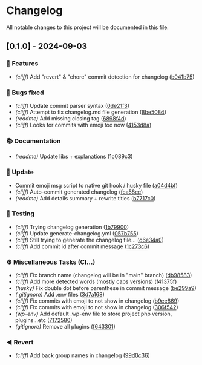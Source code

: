 # Changelog

All notable changes to this project will be documented in this file.

## [0.1.0] - 2024-09-03

### <!-- 0 -->🚀 Features

- *(cliff)* Add "revert" & "chore" commit detection for changelog ([b041b75](b041b75ee556bbb89d7f32b30568ffcafc9a2e8e))

### <!-- 1 -->🐛 Bugs fixed

- *(cliff)* Update commit parser syntax ([0de21f3](0de21f3e3a0b43f46cc90c9f1f45734136ea45e8))
- *(cliff)* Attempt to fix changelog.md file generation ([8be5084](8be5084af4301a887989a89ceedcd619a8829b4b))
- *(readme)* Add missing closing tag ([6898f4d](6898f4d9b9339276a38a0e63fd04d0559f2e910a))
- *(cliff)* Looks for commits with emoji too now ([4153d8a](4153d8acf4399b47f61354116cfa5964c1f0b991))

### <!-- 3 -->📚 Documentation

- *(readme)* Update libs + explanations ([1c089c3](1c089c3d5b5fcfae033a0e1837e0bc8e1e7a1e0d))

### <!-- 6 -->🔨 Update

- Commit emoji msg script to native git hook / husky file ([a04d4bf](a04d4bf97cd8bb3f2057bd9ea90d9e26cde07664))
- *(cliff)* Auto-commit generated changelog ([fca58cc](fca58cc7e1ff7f4a07a8e1c40cbda1faae7b200c))
- *(readme)* Add details summary + rewrite titles ([b7717c0](b7717c0612373641d64a8060da745e184947a28f))

### <!-- 7 -->🧪 Testing

- *(cliff)* Trying changelog generation ([1b79900](1b79900cd9e9836dc32341f4df132bcb0ef8d2de))
- *(cliff)* Update generate-changelog.yml ([057b755](057b75589e4b478568dab2bae5c148aa8fd27df3))
- *(cliff)* Still trying to generate the changelog file... ([d6e34a0](d6e34a0d67140d17e56f4457363cd4b2971657f7))
- *(cliff)* Add commit id after commit message ([1c273c6](1c273c683836a529fb51f133081b8a330ad16a44))

### <!-- 8 -->⚙️ Miscellaneous Tasks (CI...)

- *(cliff)* Fix branch name (changelog will be in "main" branch) ([db98583](db985832a45896afedee750cc824f14d4d9d9bb2))
- *(cliff)* Add more detected words (mostly caps versions) ([f41375f](f41375fa187b06d38d89cd4da7a4dbea8188ed46))
- *(husky)* Fix double dot before parenthese in commit message ([be299a9](be299a9158280bde51ee60062e3e1e831895b0d9))
- *(.gitignore)* Add .env files ([3d7a168](3d7a168428205c8f8b7ad5c972e677a7156a660b))
- *(cliff)* Fix commits with emoji to not show in changelog ([b9ee869](b9ee869e56e3798bbda6c4a2f0fdf1dd3fcb9d71))
- *(cliff)* Fix commits with emoji to not show in changelog ([306f542](306f54226dc2b59a12d742c21ee366a7360b0f9d))
- *(wp-env)* Add default .wp-env file to store project php version, plugins...etc ([7172580](717258014d4658d48150b4f04519b8c40f0b82b0))
- *(gitignore)* Remove all plugins ([f643301](f643301fc31cb7b673db331b68ececee82f8f2b4))

### <!-- 9 -->◀️ Revert

- *(cliff)* Add back group names in changelog ([99d0c36](99d0c363219c070f319e0017c9f19aa3f7fc7548))

<!-- generated by git-cliff -->
